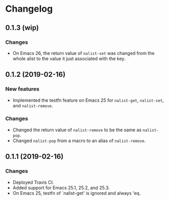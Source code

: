 # Changelog

## 0.1.3 (wip)

### Changes

* On Emacs 26, the return value of `nalist-set` was changed from the
  whole alist to the value it just associated with the key.

## 0.1.2 (2019-02-16)

### New features

* Implemented the testfn feature on Emacs 25 for `nalist-get`, `nalist-set`, and `nalist-remove`.

### Changes

* Changed the return value of `nalist-remove` to be the same as `nalist-pop`.
* Changed `nalist-pop` from a macro to an alias of `nalist-remove`.

## 0.1.1 (2019-02-16)

### Changes

* Deployed Travis CI.
* Added support for Emacs 25.1, 25.2, and 25.3.
* On Emacs 25, testfn of `nalist-get' is ignored and always 'eq.
